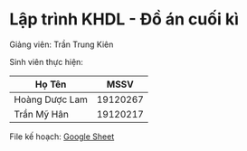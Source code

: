 # Lập trình KHDL - Đồ án cuối kì
Giảng viên: Trần Trung Kiên

Sinh viên thực hiện:

|Họ Tên|MSSV|
|---|---|
|Hoàng Dược Lam|19120267|
|Trần Mỹ Hân|19120217|

File kế hoạch: [Google Sheet](https://docs.google.com/spreadsheets/d/1jMZu0TufNVDB4DxQP_OH3JfazbCATXitx7wkN040iEk/edit#gid=1709744959)
